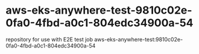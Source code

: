 # aws-eks-anywhere-test-9810c02e-0fa0-4fbd-a0c1-804edc34900a-54
repository for use with E2E test job aws-eks-anywhere-test:9810c02e-0fa0-4fbd-a0c1-804edc34900a-54
